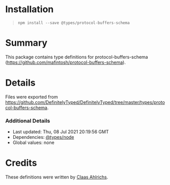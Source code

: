 # Installation
> `npm install --save @types/protocol-buffers-schema`

# Summary
This package contains type definitions for protocol-buffers-schema (https://github.com/mafintosh/protocol-buffers-schema).

# Details
Files were exported from https://github.com/DefinitelyTyped/DefinitelyTyped/tree/master/types/protocol-buffers-schema.

### Additional Details
 * Last updated: Thu, 08 Jul 2021 20:19:56 GMT
 * Dependencies: [@types/node](https://npmjs.com/package/@types/node)
 * Global values: none

# Credits
These definitions were written by [Claas Ahlrichs](https://github.com/claasahl).
